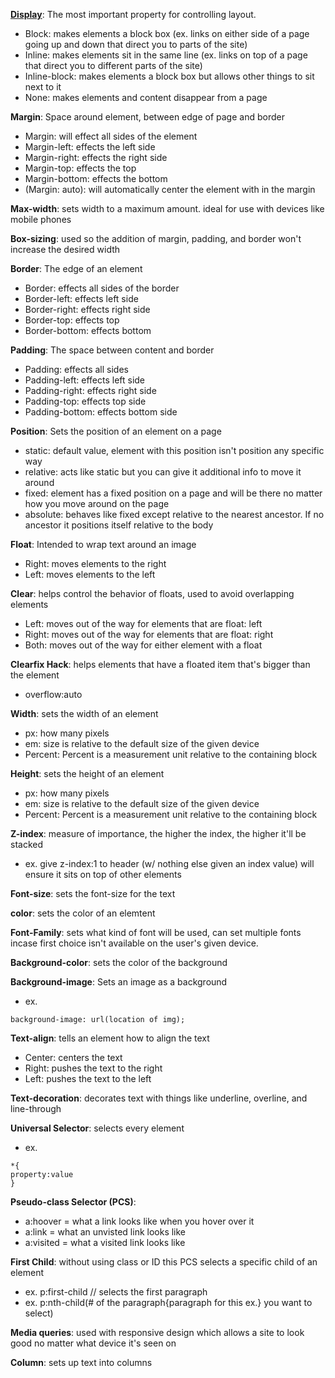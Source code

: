 **[Display](https://developer.mozilla.org/en-US/docs/Web/CSS/display)**: The most important property for controlling layout.

* Block: makes elements a block box (ex. links on either side of a page going up and down that direct you to parts of the site)
* Inline: makes elements sit in the same line (ex. links on top of a page that direct you to different parts of the site)
* Inline-block: makes elements a block box but allows other things to sit next to it
* None: makes elements and content disappear from a page


**Margin**: Space around element, between edge of page and border

* Margin: will effect all sides of the element
* Margin-left: effects the left side
* Margin-right: effects the right side
* Margin-top: effects the top
* Margin-bottom: effects the bottom
* (Margin: auto): will automatically center the element with in the margin


**Max-width**: sets width to a maximum amount. ideal for use with devices like mobile phones

**Box-sizing**: used so the addition of margin, padding, and border won't increase the desired width

**Border**: The edge of an element

* Border: effects all sides of the border
* Border-left: effects left side
* Border-right: effects right side
* Border-top: effects top
* Border-bottom: effects bottom


**Padding**: The space between content and border

* Padding: effects all sides
* Padding-left: effects left side
* Padding-right: effects right side
* Padding-top: effects top side
* Padding-bottom: effects bottom side


**Position**: Sets the position of an element on a page

* static: default value, element with this position isn't position any specific way
* relative: acts like static but you can give it additional info to move it around
* fixed: element has a fixed position on a page and will be there no matter how you move around on the page
* absolute: behaves like fixed except relative to the nearest ancestor. If no ancestor it positions itself relative to the body


**Float**: Intended to wrap text around an image

* Right: moves elements to the right
* Left: moves elements to the left


**Clear**: helps control the behavior of floats, used to avoid overlapping elements

* Left: moves out of the way for elements that are float: left
* Right: moves out of the way for elements that are float: right
* Both: moves out of the way for either element with a float


**Clearfix Hack**: helps elements that have a floated item that's bigger than the element

* overflow:auto


**Width**: sets the width of an element

* px: how many pixels
* em: size is relative to the default size of the given device
* Percent: Percent is a measurement unit relative to the containing block


**Height**: sets the height of an element

* px: how many pixels
* em: size is relative to the default size of the given device
* Percent: Percent is a measurement unit relative to the containing block


**Z-index**: measure of importance, the higher the index, the higher it'll be stacked

* ex. give z-index:1 to header (w/ nothing else given an index value) will ensure it sits on top of other elements


**Font-size**: sets the font-size for the text

**color**: sets the color of an elemtent

**Font-Family**: sets what kind of font will be used, can set multiple fonts incase first choice isn't available on the user's given device.

**Background-color**: sets the color of the background

**Background-image**: Sets an image as a background

* ex.
```
background-image: url(location of img);
```

**Text-align**: tells an element how to align the text

* Center: centers the text
* Right: pushes the text to the right
* Left: pushes the text to the left


**Text-decoration**: decorates text with things like underline, overline, and line-through

**Universal Selector**: selects every element

* ex. 
```
*{
property:value
}
```


**Pseudo-class Selector (PCS)**:

* a:hoover = what a link looks like when you hover over it
* a:link = what an unvisted link looks like
* a:visited = what a visited link looks like


**First Child**: without using class or ID this PCS selects a specific child of an element

* ex. p:first-child // selects the first paragraph
* ex. p:nth-child(# of the paragraph{paragraph for this ex.} you want to select)


**Media queries**: used with responsive design which allows a site to look good no matter what device it's seen on

**Column**: sets up text into columns
